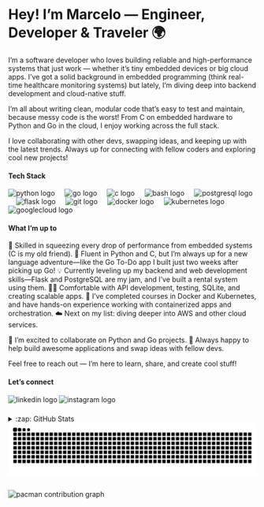 <h1 align="left">Hey! I’m Marcelo — Engineer, Developer & Traveler 🌍</h1>

I’m a software developer who loves building reliable and high-performance systems that just work — whether it’s tiny embedded devices or big cloud apps. I’ve got a solid background in embedded programming (think real-time healthcare monitoring systems) but lately, I’m diving deep into backend development and cloud-native stuff.

I’m all about writing clean, modular code that’s easy to test and maintain, because messy code is the worst! From C on embedded hardware to Python and Go in the cloud, I enjoy working across the full stack.

I love collaborating with other devs, swapping ideas, and keeping up with the latest trends. Always up for connecting with fellow coders and exploring cool new projects!


#### Tech Stack

<div align="left">
  <img src="https://cdn.jsdelivr.net/gh/devicons/devicon/icons/python/python-original.svg" height="30" alt="python logo"  />
  <img width="12" />
  <img src="https://cdn.jsdelivr.net/gh/devicons/devicon/icons/go/go-original.svg" height="30" alt="go logo"  />
  <img width="12" />
  <img src="https://cdn.jsdelivr.net/gh/devicons/devicon/icons/c/c-original.svg" height="30" alt="c logo"  />
  <img width="12" />
  <img src="https://cdn.simpleicons.org/gnubash/4EAA25" height="30" alt="bash logo"  />
  <img width="12" />
  <img src="https://cdn.jsdelivr.net/gh/devicons/devicon/icons/postgresql/postgresql-original.svg" height="30" alt="postgresql logo"  />
  <img width="12" />
  <img src="https://skillicons.dev/icons?i=flask" height="30" alt="flask logo"  />
  <img width="12" />
  <img src="https://cdn.jsdelivr.net/gh/devicons/devicon/icons/git/git-original.svg" height="30" alt="git logo"  />
  <img width="12" />
  <img src="https://cdn.jsdelivr.net/gh/devicons/devicon/icons/docker/docker-original.svg" height="30" alt="docker logo"  />
  <img width="12" />
  <img src="https://cdn.jsdelivr.net/gh/devicons/devicon/icons/kubernetes/kubernetes-plain.svg" height="30" alt="kubernetes logo"  />
  <img width="12" />
  <img src="https://cdn.jsdelivr.net/gh/devicons/devicon/icons/googlecloud/googlecloud-original.svg" height="30" alt="googlecloud logo"  />
</div>

#### What I’m up to

🔭 Skilled in squeezing every drop of performance from embedded systems (C is my old friend).
🌱 Fluent in Python and C, but I’m always up for a new language adventure—like the Go To-Do app I built just two weeks after picking up Go!
💡 Currently leveling up my backend and web development skills—Flask and PostgreSQL are my jam, and I’ve built a rental system using them.
💪🏼 Comfortable with API development, testing, SQLite, and creating scalable apps.
🚀 I’ve completed courses in Docker and Kubernetes, and have hands-on experience working with containerized apps and orchestration.
☁️ Next on my list: diving deeper into AWS and other cloud services.

👯 I’m excited to collaborate on Python and Go projects.
🤔 Always happy to help build awesome applications and swap ideas with fellow devs.

Feel free to reach out — I’m here to learn, share, and create cool stuff!


#### Let’s connect

<div align="left">
  <img src="https://raw.githubusercontent.com/maurodesouza/profile-readme-generator/master/src/assets/icons/social/linkedin/default.svg" width="42" height="30" alt="linkedin logo"  />
  <img src="https://raw.githubusercontent.com/maurodesouza/profile-readme-generator/master/src/assets/icons/social/instagram/default.svg" width="42" height="30" alt="instagram logo"  />
</div>

###

<details>
  <summary>:zap: GitHub Stats</summary>


<div align="center">
  <img src="https://github-readme-stats.vercel.app/api?username=mSimon12&hide_title=false&hide_rank=false&show_icons=true&include_all_commits=true&count_private=true&disable_animations=false&theme=gotham&locale=en&hide_border=false&order=1" height="150" alt="stats graph"  />
  <!-- <img src="https://github-readme-stats.vercel.app/api/top-langs?username=mSimon12&locale=en&hide_title=false&layout=compact&card_width=320&langs_count=5&theme=gotham&hide_border=false&order=2" height="150" alt="languages graph"  /> -->
  <img src="https://github-readme-activity-graph.vercel.app/graph?username=mSimon12&radius=16&theme=gotham&area=true&order=5&hide_title=true&hide_border=true" height="300" alt="activity-graph graph"  />
</div>


<div align="center">
  <img src="https://visitor-badge.laobi.icu/badge?page_id=mSimon12.mSimon12&right_color=darkcyan"  />
</div>
</details>

<img src="https://raw.githubusercontent.com/mSimon12/mSimon12/output/snake.svg" alt="Snake animation" />

###

<picture>
  <source media="(prefers-color-scheme: dark)" srcset="https://raw.githubusercontent.com/mSimon12/mSimon12/output/pacman-contribution-graph-dark.svg">
  <source media="(prefers-color-scheme: light)" srcset="https://raw.githubusercontent.com/mSimon12/mSimon12/output/pacman-contribution-graph.svg">
  <img alt="pacman contribution graph" src="https://raw.githubusercontent.com/mSimon12/mSimon12/output/pacman-contribution-graph.svg">
</picture>

###
